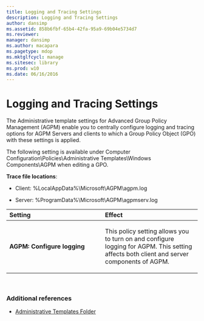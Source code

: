 ```yaml
---
title: Logging and Tracing Settings
description: Logging and Tracing Settings
author: dansimp
ms.assetid: 858b6fbf-65b4-42fa-95a9-69b04e5734d7
ms.reviewer: 
manager: dansimp
ms.author: macapara
ms.pagetype: mdop
ms.mktglfcycl: manage
ms.sitesec: library
ms.prod: w10
ms.date: 06/16/2016
---
```



# Logging and Tracing Settings


The Administrative template settings for Advanced Group Policy Management (AGPM) enable you to centrally configure logging and tracing options for AGPM Servers and clients to which a Group Policy Object (GPO) with these settings is applied.

The following setting is available under Computer Configuration\\Policies\\Administrative Templates\\Windows Components\\AGPM when editing a GPO.

**Trace file locations**:

-   Client: %LocalAppData%\\Microsoft\\AGPM\\agpm.log

-   Server: %ProgramData%\\Microsoft\\AGPM\\agpmserv.log

<table>
<colgroup>
<col width="50%" />
<col width="50%" />
</colgroup>
<thead>
<tr class="header">
<th align="left">Setting</th>
<th align="left">Effect</th>
</tr>
</thead>
<tbody>
<tr class="odd">
<td align="left"><p><strong>AGPM: Configure logging</strong></p></td>
<td align="left"><p>This policy setting allows you to turn on and configure logging for AGPM. This setting affects both client and server components of AGPM.</p></td>
</tr>
</tbody>
</table>

 

### Additional references

-   [Administrative Templates Folder](administrative-templates-folder-agpm30ops.md)

 

 





